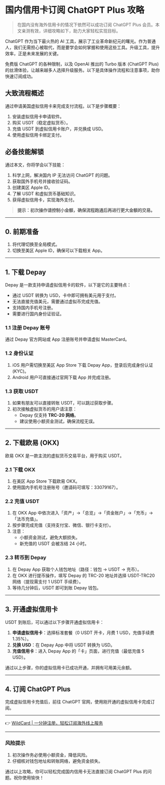 # 国内信用卡订阅 ChatGPT Plus 攻略

> 在国内没有海外信用卡的情况下依然可以成功订阅 ChatGPT Plus 会员。本文亲测有效，详细攻略如下，助力大家轻松实现目标。

ChatGPT 作为当下最火热的 AI 工具，展示了工业革命新纪元的曙光。作为普通人，我们无需担心被取代，而是要学会如何掌握和使用这些工具。升级工具，提升效率，正是未来发展的关键。

免费版 ChatGPT 的各种限制，以及 OpenAI 推出的 Turbo 版本 (ChatGPT Plus) 的丝滑体验，让越来越多人选择升级服务。以下是具体操作流程和注意事项，助你快速订阅成功。

## 大致流程概述

通过申请美国虚拟信用卡来完成支付流程。以下是步骤概要：
1. 安装虚拟信用卡申请软件。
2. 购买 USDT（稳定虚拟货币）。
3. 充值 USDT 到虚拟信用卡账户，并兑换成 USD。
4. 使用虚拟信用卡绑定支付。

## 必备技能解锁

通过本文，你将学会以下技能：
1. 科学上网，解决国内 IP 无法访问 ChatGPT 的问题。
2. 获取国外手机号并接收验证码。
3. 创建美区 Apple ID。
4. 了解 USDT 和虚拟货币基础知识。
5. 获得虚拟信用卡，实现海外支付。

> **提示：初次操作请控制小金额，确保流程跑通后再进行更大金额的交易。**

---

## 0. 前期准备

1. 将代理切换至全局模式。
2. 切换至美区 Apple ID，确保可以下载相关 App。

---

## 1. 下载 Depay

Depay 是一款支持申请虚拟信用卡的软件，以下是它的主要特点：
- 通过 USDT 转换为 USD，卡中即可拥有美元用于支付。
- 无法直接充值美元，需要通过虚拟币完成充值。
- 支持国内手机号注册。
- 需要进行国内身份证验证。

### 1.1 注册 Depay 账号

通过 Depay 官方网站或 App 注册账号并申请虚拟 MasterCard。


### 1.2 身份认证

1. iOS 用户需切换至美区 App Store 下载 Depay App，登录后完成身份认证 (KYC)。
2. Android 用户可直接通过官网下载 App 并完成注册。

### 1.3 获取 USDT

1. 如果有朋友可以直接转账 USDT，可以跳过获取步骤。
2. 初次接触虚拟货币的用户请注意：
   - Depay 仅支持 **TRC-20 网络**。
   - 建议使用小额资金测试，确保流程无误。

---

## 2. 下载欧易 (OKX)

欧易 OKX 是一款主流的虚拟货币交易平台，用于购买 USDT。

### 2.1 下载 OKX

1. 在美区 App Store 下载欧易 OKX。
2. 使用国内手机号注册账号（邀请码可填写：33079167）。

### 2.2 充值 USDT

1. 在 OKX App 中依次进入「资产」→「总览」→「资金账户」→「充币」→「法币充值」。
2. 按步骤完成充值（支持支付宝、微信、银行卡支付）。
3. 注意：
   - 小额资金测试，避免大额损失。
   - 新充值的 USDT 会被冻结 24 小时。

### 2.3 转币到 Depay

1. 在 Depay App 获取个人钱包地址（路径：钱包 → USDT → 充币）。
2. 在 OKX 进行提币操作，填写 Depay 的 TRC-20 地址并选择 USDT-TRC20 网络（提现需支付 1 USDT 手续费）。
3. 等待几分钟后，USDT 即可到账 Depay 钱包。

---

## 3. 开通虚拟信用卡

USDT 到账后，可以通过以下步骤开通虚拟信用卡：
1. **申请虚拟信用卡**：选择标准套餐（0 USDT 开卡，月费 1 USD，充值手续费 1.35%）。
2. **兑换 USD**：在 Depay App 中将 USDT 转换为 USD。
3. **充值信用卡**：进入 Depay App 的「卡」页面，进行充值（最低充值 5 USD）。

通过以上步骤，你的虚拟信用卡已成功开通，并拥有可用美元余额。

---

## 4. 订阅 ChatGPT Plus

完成虚拟信用卡充值后，前往 ChatGPT 官网，使用刚开通的虚拟信用卡完成订阅。

---

👉 [WildCard | 一分钟注册，轻松订阅海外线上服务](https://bit.ly/bewildcard)

---

### 风险提示
1. 初次操作务必使用小额资金，降低风险。
2. 仔细核对钱包地址和转账网络，避免资金损失。

通过以上攻略，你可以轻松完成国内信用卡无法直接订阅 ChatGPT Plus 的问题。祝你使用愉快！
